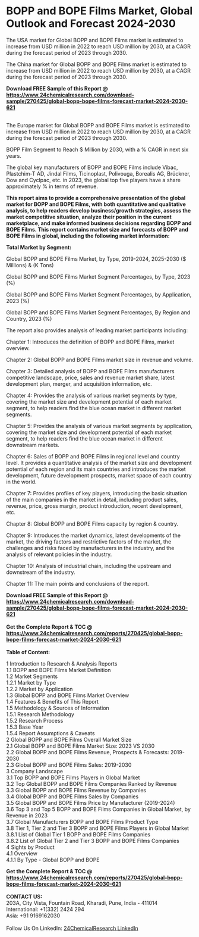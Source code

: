 <h1>BOPP and BOPE Films Market, Global Outlook and Forecast 2024-2030</h1><p>The USA market for Global BOPP and BOPE Films market is estimated to increase from USD million in 2022 to reach USD million by 2030, at a CAGR during the forecast period of 2023 through 2030.</p><p>
</p><p>The China market for Global BOPP and BOPE Films market is estimated to increase from USD million in 2022 to reach USD million by 2030, at a CAGR during the forecast period of 2023 through 2030.</p><div><b>Download FREE Sample of this Report @ 
            <a href="https://www.24chemicalresearch.com/download-sample/270425/global-bopp-bope-films-forecast-market-2024-2030-621">
            https://www.24chemicalresearch.com/download-sample/270425/global-bopp-bope-films-forecast-market-2024-2030-621</a></b></div><br><p>
</p><p>The Europe market for Global BOPP and BOPE Films market is estimated to increase from USD million in 2022 to reach USD million by 2030, at a CAGR during the forecast period of 2023 through 2030.</p><p>
BOPP Film Segment to Reach $ Million by 2030, with a % CAGR in next six years.</p><p>
The global key manufacturers of BOPP and BOPE Films include Vibac, Plastchim-T AD, Jindal Films, Ticinoplast, Polivouga, Borealis AG, Brückner, Dow and Cyclpac, etc. in 2023, the global top five players have a share approximately % in terms of revenue.</p><p>
<strong>This report aims to provide a comprehensive presentation of the global market for BOPP and BOPE Films, with both quantitative and qualitative analysis, to help readers develop business/growth strategies, assess the market competitive situation, analyze their position in the current marketplace, and make informed business decisions regarding BOPP and BOPE Films. This report contains market size and forecasts of BOPP and BOPE Films in global, including the following market information:</strong></p><p>
</p><p>
<strong>Total Market by Segment:</strong></p><p>
Global BOPP and BOPE Films Market, by Type, 2019-2024, 2025-2030 ($ Millions) &amp; (K Tons)</p><p>
Global BOPP and BOPE Films Market Segment Percentages, by Type, 2023 (%)</p><p>
</p><p>
Global BOPP and BOPE Films Market Segment Percentages, by Application, 2023 (%)</p><p>
</p><p>
Global BOPP and BOPE Films Market Segment Percentages, By Region and Country, 2023 (%)</p><p>
</p><p>
The report also provides analysis of leading market participants including:</p><p>
</p><p>
</p><p>
Chapter 1: Introduces the definition of BOPP and BOPE Films, market overview.</p><p>
Chapter 2: Global BOPP and BOPE Films market size in revenue and volume.</p><p>
Chapter 3: Detailed analysis of BOPP and BOPE Films manufacturers competitive landscape, price, sales and revenue market share, latest development plan, merger, and acquisition information, etc.</p><p>
Chapter 4: Provides the analysis of various market segments by type, covering the market size and development potential of each market segment, to help readers find the blue ocean market in different market segments.</p><p>
Chapter 5: Provides the analysis of various market segments by application, covering the market size and development potential of each market segment, to help readers find the blue ocean market in different downstream markets.</p><p>
Chapter 6: Sales of BOPP and BOPE Films in regional level and country level. It provides a quantitative analysis of the market size and development potential of each region and its main countries and introduces the market development, future development prospects, market space of each country in the world.</p><p>
Chapter 7: Provides profiles of key players, introducing the basic situation of the main companies in the market in detail, including product sales, revenue, price, gross margin, product introduction, recent development, etc.</p><p>
Chapter 8: Global BOPP and BOPE Films capacity by region &amp; country.</p><p>
Chapter 9: Introduces the market dynamics, latest developments of the market, the driving factors and restrictive factors of the market, the challenges and risks faced by manufacturers in the industry, and the analysis of relevant policies in the industry.</p><p>
Chapter 10: Analysis of industrial chain, including the upstream and downstream of the industry.</p><p>
Chapter 11: The main points and conclusions of the report.</p><div><b>Download FREE Sample of this Report @ 
            <a href="https://www.24chemicalresearch.com/download-sample/270425/global-bopp-bope-films-forecast-market-2024-2030-621">
            https://www.24chemicalresearch.com/download-sample/270425/global-bopp-bope-films-forecast-market-2024-2030-621</a></b></div><br><div><b>Get the Complete Report & TOC @ 
            <a href="https://www.24chemicalresearch.com/reports/270425/global-bopp-bope-films-forecast-market-2024-2030-621">
            https://www.24chemicalresearch.com/reports/270425/global-bopp-bope-films-forecast-market-2024-2030-621</a></b></div><br>
            <b>Table of Content:</b><p>1 Introduction to Research & Analysis Reports<br />
    1.1 BOPP and BOPE Films Market Definition<br />
    1.2 Market Segments<br />
        1.2.1 Market by Type<br />
        1.2.2 Market by Application<br />
    1.3 Global BOPP and BOPE Films Market Overview<br />
    1.4 Features & Benefits of This Report<br />
    1.5 Methodology & Sources of Information<br />
        1.5.1 Research Methodology<br />
        1.5.2 Research Process<br />
        1.5.3 Base Year<br />
        1.5.4 Report Assumptions & Caveats<br />
2 Global BOPP and BOPE Films Overall Market Size<br />
    2.1 Global BOPP and BOPE Films Market Size: 2023 VS 2030<br />
    2.2 Global BOPP and BOPE Films Revenue, Prospects & Forecasts: 2019-2030<br />
    2.3 Global BOPP and BOPE Films Sales: 2019-2030<br />
3 Company Landscape<br />
    3.1 Top BOPP and BOPE Films Players in Global Market<br />
    3.2 Top Global BOPP and BOPE Films Companies Ranked by Revenue<br />
    3.3 Global BOPP and BOPE Films Revenue by Companies<br />
    3.4 Global BOPP and BOPE Films Sales by Companies<br />
    3.5 Global BOPP and BOPE Films Price by Manufacturer (2019-2024)<br />
    3.6 Top 3 and Top 5 BOPP and BOPE Films Companies in Global Market, by Revenue in 2023<br />
    3.7 Global Manufacturers BOPP and BOPE Films Product Type<br />
    3.8 Tier 1, Tier 2 and Tier 3 BOPP and BOPE Films Players in Global Market<br />
        3.8.1 List of Global Tier 1 BOPP and BOPE Films Companies<br />
        3.8.2 List of Global Tier 2 and Tier 3 BOPP and BOPE Films Companies<br />
4 Sights by Product<br />
    4.1 Overview<br />
        4.1.1 By Type - Global BOPP and BOPE</p><div><b>Get the Complete Report & TOC @ 
            <a href="https://www.24chemicalresearch.com/reports/270425/global-bopp-bope-films-forecast-market-2024-2030-621">
            https://www.24chemicalresearch.com/reports/270425/global-bopp-bope-films-forecast-market-2024-2030-621</a></b></div><br><b>CONTACT US:</b><br>
            203A, City Vista, Fountain Road, Kharadi, Pune, India - 411014<br>
            International: +1(332) 2424 294<br>
            Asia: +91 9169162030 <br><br>
            Follow Us On LinkedIn: <a href="https://www.linkedin.com/company/24chemicalresearch/">24ChemicalResearch LinkedIn</a>